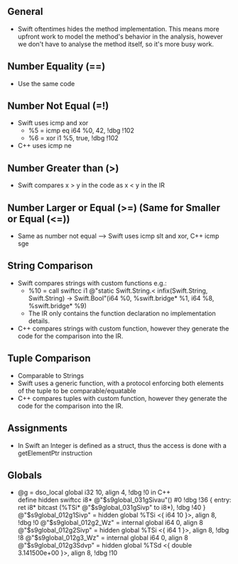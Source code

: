## General
* Swift oftentimes hides the method implementation. This means more upfront work to model the method's behavior in the analysis, however we don't have to analyse the method itself, so it's more busy work. 
## Number Equality (==)
* Use the same code

## Number Not Equal (=!)
* Swift uses icmp and xor 
  * %5 = icmp eq i64 %0, 42, !dbg !102
  * %6 = xor i1 %5, true, !dbg !102
* C++ uses icmp ne

## Number Greater than (>)
* Swift compares x > y in the code as x < y in the IR

## Number Larger or Equal (>=) (Same for Smaller or Equal (<=))
* Same as number not equal --> Swift uses icmp slt and xor, C++ icmp sge


## String Comparison
* Swift compares strings with custom functions e.g.:
  * %10 = call swiftcc i1 @"static Swift.String.< infix(Swift.String, Swift.String) -> Swift.Bool"(i64 %0, %swift.bridge* %1, i64 %8, %swift.bridge* %9)
  * The IR only contains the function declaration no implementation details.
* C++ compares strings with custom function, however they generate the code for the comparison into the IR.

## Tuple Comparison
* Comparable to Strings
* Swift uses a generic function, with a protocol enforcing both elements of the tuple to be comparable/equatable
* C++ compares tuples with custom function, however they generate the code for the comparison into the IR.

## Assignments
* In Swift an Integer is defined as a struct, thus the access is done with a getElementPtr instruction

## Globals
* @g = dso_local global i32 10, align 4, !dbg !0 in C++  
define hidden swiftcc i8* @"$s9global_031gSivau"() #0 !dbg !36 {
entry:
  ret i8* bitcast (%TSi* @"$s9global_031gSivp" to i8*), !dbg !40
}
@"$s9global_012g1Sivp" = hidden global %TSi <{ i64 10 }>, align 8, !dbg !0
@"$s9global_012g2_Wz" = internal global i64 0, align 8
@"$s9global_012g2Sivp" = hidden global %TSi <{ i64 1 }>, align 8, !dbg !8
@"$s9global_012g3_Wz" = internal global i64 0, align 8
@"$s9global_012g3Sdvp" = hidden global %TSd <{ double 3.141500e+00 }>, align 8, !dbg !10